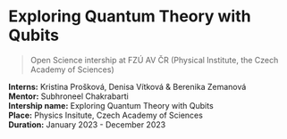 # Exploring Quantum Theory with Qubits
> Open Science intership at FZÚ AV ČR (Physical Institute, the Czech Academy of Sciences) 

**Interns:** Kristina Prošková, Denisa Vítková & Berenika Zemanová   
**Mentor:** Subhroneel Chakrabarti   
**Intership name:** Exploring Quantum Theory with Qubits   
**Place:** Physics Insitute, Czech Academy of Sciences   
**Duration:** January 2023 - December 2023
